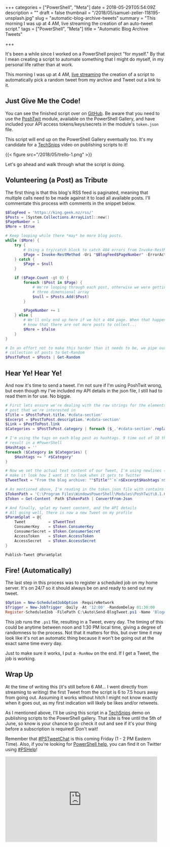 +++
categories = ["PowerShell", "Meta"]
date = 2018-05-29T05:54:09Z
description = ""
draft = false
thumbnail = "/2018/05/samuel-zeller-118195-unsplash.jpg"
slug = "automatic-blog-archive-tweets"
summary = "This morning I was up at 4 AM, live streaming the creation of an auto-tweet script."
tags = ["PowerShell", "Meta"]
title = "Automatic Blog Archive Tweets"

+++


It's been a while since I worked on a PowerShell project "for myself." By that I mean creating a script to automate something that I might do myself, in my personal life rather than at work.

This morning I was up at 4 AM, [live streaming](https://youtu.be/KnaTkmdi_u4) the creation of a script to automatically pick a random tweet from my archive and Tweet out a link to it.

## **Just Give Me the Code!**

You can see the finished script over on [GitHub](https://github.com/Windos/powershell-depot/blob/master/GalleryScripts/Send-BlogTweet.ps1). Be aware that you need to use the [PoshTwit](https://www.powershellgallery.com/packages/PoshTwit/) module, available on the PowerShell Gallery, and have included your API access tokens/keys/secrets in the module's `token.json` file.

This script will end up on the PowerShell Gallery eventually too. It's my candidate for a [TechSnips](https://www.techsnips.io/) video on publishing scripts to it!

{{< figure src="/2018/05/trello-1.png" >}}

Let's go ahead and walk through what the script is doing.

## **Volunteering (a Post) as Tribute**

The first thing is that this blog's RSS feed is paginated, meaning that multiple calls need to be made against it to load all available posts. I'll commentate this process with comments in the snippet below.

```powershell
$BlogFeed = 'https://king.geek.nz/rss/'
$Posts = [System.Collections.ArrayList]::new()
$PageNumber = 1
$More = $true

# Keep looping while there *may* be more blog posts.
while ($More) {
    try {
        # Using a try/catch block to catch 404 errors from Invoke-RestMethod
        $Page = Invoke-RestMethod -Uri "$BlogFeed$PageNumber" -ErrorAction Stop
    } catch {
        $Page = $null
    }

    if ($Page.Count -gt 0) {
        foreach ($Post in $Page) {
            # We're looping through each post, otherwise we were getting a
            # three dimensional array
            $null = $Posts.Add($Post)
        }

        $PageNumber += 1
    } else {
        # We'll only end up here if we hit a 404 page. When that happens we
        # know that there are not more posts to collect...
        $More = $false
    }
}

# In an effort not to make this harder than it needs to be, we pipe our
# collection of posts to Get-Random
$PostToPost = $Posts | Get-Random

```

## **Hear Ye! Hear Ye!**

And now it's time to send a tweet. I'm not sure if I'm using PoshTwit wrong, but even though my I've included my API details in the json file, I still had to read them in for use. No biggie.

```powershell
# First lets ensure we're dealing with the raw strings for the elements of our
# post that we're interested in
$Title = $PostToPost.title.'#cdata-section'
$Excerpt = $PostToPost.description.'#cdata-section'
$Link = $PostToPost.link
$Categories = $PostToPost.category | foreach {$_.'#cdata-section'.replace(' ', '')}

# I'm using the tags on each blog post as hashtags. 9 time out of 10 this will
# result in a #PowerShell
$Hashtags = ''
foreach ($Category in $Categories) {
    $Hashtags += " #$Category"
}

# Now we set the actual text content of our Tweet, I'm using newlines (`n) to
# make it look how I want it to look when it gets to Twitter
$TweetText = "From the blog archive: ""$Title""`n`n$Excerpt$Hashtags`n$link"

# As mentioned above, I'm reading in the token.json file with contains my API info
$TokenPath = 'C:\Program Files\WindowsPowerShell\Modules\PoshTwit\0.1.6\token.json'
$Token = Get-Content -Path $TokenPath | ConvertFrom-Json

# And finally, splat my tweet content, and the API details
# All going well, there is now a new Tweet on my profile
$ParamSplat = @{
    Tweet          = $TweetText
    ConsumerKey    = $Token.ConsumerKey
    ConsumerSecret = $Token.ConsumerSecret
    AccessToken    = $Token.AccessToken
    AccessSecret   = $Token.AccessSecret
}

Publish-Tweet @ParamSplat

```

## **Fire! (Automatically)**

The last step in this process was to register a scheduled job on my home server. It's on 24/7 so it should always be on and ready to send out my tweet.

```powershell
$Option = New-ScheduledJobOption -RequireNetwork
$Trigger = New-JobTrigger -Daily -At '12:00' -RandomDelay 01:30:00
Register-ScheduledJob -FilePath C:\Auto\Send-BlogTweet.ps1 -Name 'BlogArchive' -Triger $Trigger -ScheduledJobOption $Option -RunNow

```

This job runs the `.ps1` file, resulting in a Tweet, every day. The timing of this could be anytime between noon and 1:30 PM local time, giving a degree of randomness to the process. Not that it matters for this, but over time it may look like it's not an automatic thing because it won't be going out at the exact same time every day.

Just to make sure it works, I put a `-RunNow` on the end. If I get a Tweet, the job is working.

## **Wrap Up**

At the time of writing this (it's still before 6 AM... I went directly from streaming to writing) the first Tweet from the script is 6 to 7.5 hours away from going out. Assuming it works without hitch I might not know exactly when it goes out, as my first indication will likely be likes and/or retweets.

As I mentioned above, I'll be using this script in a [TechSnips](https://www.techsnips.io/) demo on publishing scripts to the PowerShell gallery. That site is free until the 5th of June, so know is your chance to go check it out and see if it's your thing before a subscription is required! Don't wait!

Remember that [#PSTweetChat](https://twitter.com/search?f=tweets&vertical=default&q=%23pstweetchat) is this coming Friday (1 - 2 PM Eastern Time). Also, if you're looking for [PowerShell help](https://king.geek.nz/2018/03/20/pshelp-twitter/), you can find it on Twitter using [#PSHelp](https://twitter.com/search?f=tweets&vertical=default&q=%23pshelp&src=typd)!

<iframe width="480" height="270" src="https://www.youtube.com/embed/KnaTkmdi_u4?feature=oembed" frameborder="0" allow="accelerometer; autoplay; encrypted-media; gyroscope; picture-in-picture" allowfullscreen></iframe>



